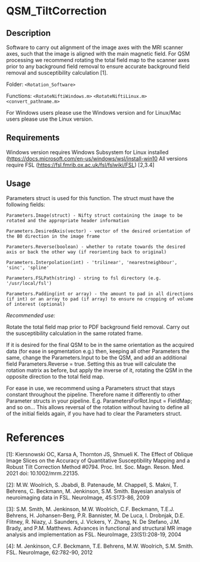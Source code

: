 # QSM_TiltCorrection
## Description
Software to carry out alignment of the image axes with the MRI scanner axes, such that the image is aligned with the main magnetic field. For QSM processing we recommend rotating the total field map to the scanner axes prior to any background field removal to ensure accurate background field removal and susceptibility calculation [1].

Folder:      `<Rotation_Software>`

Functions:   `<RotateNiftiWindows.m>`
             `<RotateNiftiLinux.m>`
             `<convert_pathname.m>`

For Windows users please use the Windows version and for Linux/Mac users please use the Linux version. 

## Requirements

Windows version requires Windows Subsystem for Linux installed (https://docs.microsoft.com/en-us/windows/wsl/install-win10
All versions require FSL (https://fsl.fmrib.ox.ac.uk/fsl/fslwiki/FSL) [2,3.4]

## Usage

Parameters struct is used for this function. The struct must have the following fields:

```
Parameters.Image(struct) - Nifty struct containing the image to be rotated and the appropriate header information

Parameters.DesiredAxis(vector) - vector of the desired orientation of the B0 direction in the image frame

Parameters.Reverse(boolean) - whether to rotate towards the desired axis or back the other way (if reorienting back to original)

Parameters.Interpolation(int) - 'trilinear', 'nearestneighbour', 'sinc', 'spline'

Parameters.FSLPath(string) - string to fsl directory (e.g. '/usr/local/fsl')

Parameters.Padding(int or array) - the amount to pad in all directions (if int) or an array to pad (if array) to ensure no cropping of volume of interest (optional)

```

*Recommended use:*

Rotate the total field map prior to PDF background field removal. Carry out the susceptibility calculation in the same rotated frame.

If it is desired for the final QSM to be in the same orientation as the acquired data (for ease in segmentation e.g.) then, keeping all other Parameters the same, change the Parameters.Input to be the QSM, and add an additional field Parameters.Reverse = true. Setting this as true will calculate the rotation matrix as before, but apply the inverse of it, rotating the QSM in the opposite direction to the total field map.

For ease in use, we recommend using a Parameters struct that stays constant throughout the pipeline. Therefore name it differently to other Parameter structs in your pipeline. E.g. ParametersForRot.Input = FieldMap; and so on... This allows reversal of the rotation without having to define all of the initial fields again, if you have had to clear the Parameters struct. 

# References
[1]: Kiersnowski OC, Karsa A, Thornton JS, Shmueli K. The Effect of Oblique Image Slices on the Accuracy of Quantitative Susceptibility Mapping and a Robust Tilt Correction Method #0794. Proc. Int. Soc. Magn. Reson. Med. 2021 doi: 10.1002/mrm.22135.

[2]: M.W. Woolrich, S. Jbabdi, B. Patenaude, M. Chappell, S. Makni, T. Behrens, C. Beckmann, M. Jenkinson, S.M. Smith. Bayesian analysis of neuroimaging data in FSL. NeuroImage, 45:S173-86, 2009

[3]: S.M. Smith, M. Jenkinson, M.W. Woolrich, C.F. Beckmann, T.E.J. Behrens, H. Johansen-Berg, P.R. Bannister, M. De Luca, I. Drobnjak, D.E. Flitney, R. Niazy, J. Saunders, J. Vickers, Y. Zhang, N. De Stefano, J.M. Brady, and P.M. Matthews. Advances in functional and structural MR image analysis and implementation as FSL. NeuroImage, 23(S1):208-19, 2004

[4]: M. Jenkinson, C.F. Beckmann, T.E. Behrens, M.W. Woolrich, S.M. Smith. FSL. NeuroImage, 62:782-90, 2012
